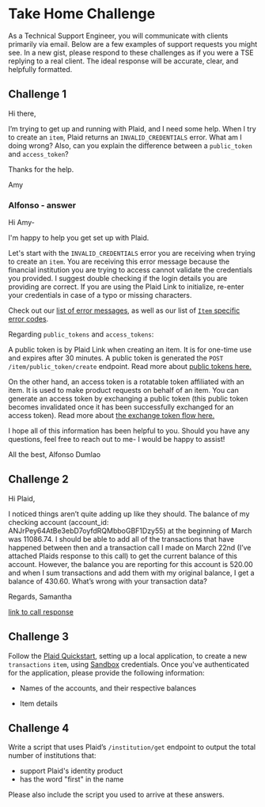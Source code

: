 # Take Home Challenge

As a Technical Support Engineer, you will communicate with clients primarily via email. Below are a few examples of support requests you might see. In a new gist, please respond to these challenges as if you were a TSE replying to a real client. The ideal response will be accurate, clear, and helpfully formatted.

## Challenge 1

Hi there,

I’m trying to get up and running with Plaid, and I need some help. When I try to create an `item`, Plaid returns an `INVALID_CREDENTIALS` error.
What am I doing wrong? Also, can you explain the difference between a `public_token` and `access_token`?

Thanks for the help.

Amy

### Alfonso - answer

Hi Amy-

I'm happy to help you get set up with Plaid.

Let's start with the `INVALID_CREDENTIALS` error you are receiving when trying to create an `item`.  You are receiving this error message because the financial institution you are trying to access cannot validate the credentials you provided.  I suggest double checking if the login details you are providing are correct.  If you are using the Plaid Link to initialize, re-enter your credentials in case of a typo or missing characters.

Check out our [list of error messages](https://support.plaid.com/hc/en-us/articles/360012859833-Handling-Plaid-Errors), as well as our list of [`Item` specific error codes](https://plaid.com/docs/#item-errors).

Regarding `public_tokens` and `access_tokens`:

A public token is by Plaid Link when creating an item. It is for one-time use and expires after 30 minutes. A public token is generated the `POST /item/public_token/create` endpoint.
Read more about [public tokens here.](https://plaid.com/docs/#creating-public-tokens)

On the other hand, an access token is a rotatable token affiliated with an item.  It is used to make product requests on behalf of an item. You can generate an access token by exchanging a public token (this public token becomes invalidated once it has been successfully exchanged for an access token).
Read more about [the exchange token flow here.](https://plaid.com/docs/#exchange-token-flow)

I hope all of this information has been helpful to you.  Should you have any questions, feel free to reach out to me- I would be happy to assist!

All the best,
Alfonso Dumlao








## Challenge 2

Hi Plaid,

I noticed things aren’t quite adding up like they should.  The balance of my checking account  (account_id: ANJrPey64AtBe3ebD7oyfdRQMbboGBF1Dzy55) at the beginning of March was 11086.74.  I should be able to add all of the transactions that have happened between then and a transaction call I made on March 22nd (I’ve attached Plaids response to this call) to get the current balance of this account. However, the balance you are reporting for this account is 520.00 and when I sum transactions and add them with my original balance, I get a balance of 430.60.  What’s wrong with your transaction data?

Regards,
Samantha

[link to call response](https://gist.github.com/plaid-cj/9e929246c3e0be778c9531e147a34629)


## Challenge 3

Follow the [Plaid Quickstart](https://plaid.com/docs/quickstart/), setting up a local application, to create a new `transactions` `item`, using [Sandbox](https://plaid.com/docs/api/#sandbox) credentials.
Once you've authenticated for the application, please provide the following information:

* Names of the accounts, and their respective balances

* Item details

## Challenge 4

Write a script that uses Plaid’s `/institution/get` endpoint to output the total number of institutions that:
* support Plaid's identity product
* has the word "first" in the name

Please also include the script you used to arrive at these answers.
